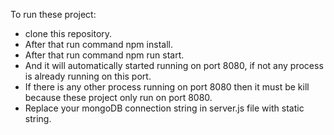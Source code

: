 To run these project:
  - clone this repository.
  - After that run command npm install.
  - After that run command npm run start.
  - And it will automatically started running on port 8080, if not any process is already running on this port.
  - If there is any other process running on port 8080 then it must be kill because these project only run on port 8080.
  - Replace your mongoDB connection string in server.js file with static string. 
